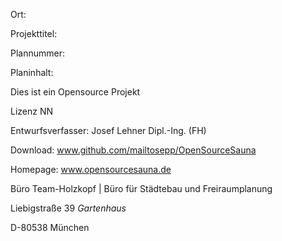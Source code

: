 Ort:

Projekttitel:

Plannummer:

Planinhalt:


Dies ist ein Opensource Projekt

Lizenz NN


Entwurfsverfasser: Josef Lehner Dipl.-Ing. (FH)

Download: www.github.com/mailtosepp/OpenSourceSauna

Homepage: www.opensourcesauna.de


Büro Team-Holzkopf | Büro für Städtebau und Freiraumplanung

Liebigstraße 39 *Gartenhaus*

D-80538 München




